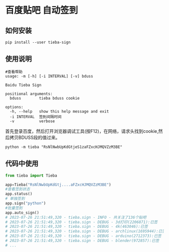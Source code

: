 # 百度贴吧 自动签到

## 如何安装

``` shell
pip install --user tieba-sign
```

## 使用说明

``` shell
#查看帮助
usage: -m [-h] [-i INTERVAL] [-v] bduss

Baidu Tieba Sign

positional arguments:
  bduss        tieba bduss cookie

options:
  -h, --help   show this help message and exit
  -i INTERVAL  签到间隔时间
  -v           verbose
```

首先登录百度，然后打开浏览器调试工具(按F12)，在网络，请求头找到cookie,然后拷贝BDUSS段的值过来。

``` shell
python -m tieba "RsNlNwbUpKdGtjeS1zaFZxcHJMQVZzM3BE"
```

## 代码中使用

``` python
from tieba import Tieba

app=Tieba("RsNlNwbUpKdGtj....aFZxcHJMQVZzM3BE")
#查看签到状态
app.status()
# 单独签到
app.sign("python")
#批量签到
app.auto_sign()
# 2023-07-26 21:51:49,320 - tieba.sign - INFO - 共关注了136个贴吧
# 2023-07-26 21:51:49,320 - tieba.sign - DEBUG - 3d打印(2206871):已签
# 2023-07-26 21:51:49,320 - tieba.sign - DEBUG - 4k(463046):已签
# 2023-07-26 21:51:49,320 - tieba.sign - DEBUG - archlinux(1695944):已签
# 2023-07-26 21:51:49,320 - tieba.sign - DEBUG - arduino(2712373):已签
# 2023-07-26 21:51:49,320 - tieba.sign - DEBUG - blender(972857):已签
# ...
```
